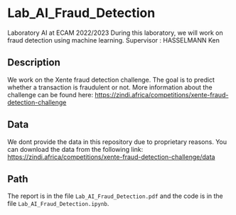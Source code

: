 # Lab_AI_Fraud_Detection
Laboratory AI at ECAM 2022/2023
During this laboratory, we will work on fraud detection using machine learning.
Supervisor :  HASSELMANN Ken 

## Description
We work on the Xente fraud detection challenge. The goal is to predict whether a transaction is fraudulent or not.
More information about the challenge can be found here:
https://zindi.africa/competitions/xente-fraud-detection-challenge

## Data 
We dont provide the data in this repository due to proprietary reasons. You can download the data from the following link:
https://zindi.africa/competitions/xente-fraud-detection-challenge/data

## Path 
The report is in the file `Lab_AI_Fraud_Detection.pdf` and the code is in the file `Lab_AI_Fraud_Detection.ipynb`.

